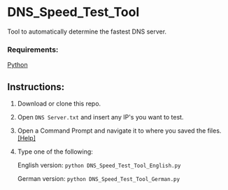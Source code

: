 # DNS_Speed_Test_Tool

Tool to automatically determine the fastest DNS server.



### Requirements:

[Python](https://www.python.org/downloads/)

## Instructions:

1. Download or clone this repo.

2. Open `DNS Server.txt` and insert any IP's you want to test.

3. Open a Command Prompt and navigate it to where you saved the files. [[Help]](https://www.digitalcitizen.life/command-prompt-how-use-basic-commands/)

4. Type one of the following:
   
   English version: `python DNS_Speed_Test_Tool_English.py`
   
   German version: `python DNS_Speed_Test_Tool_German.py`
